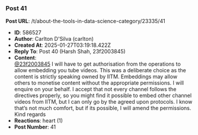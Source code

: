 ### Post 41
**Post URL**: /t/about-the-tools-in-data-science-category/23335/41
- **ID**: 586527
- **Author**: Carlton D'Silva (carlton)
- **Created At**: 2025-01-27T03:19:18.422Z
- **Reply To**: Post 40 (Harsh Shah, 23f2003845)
- **Content**:  
  <a class="mention" href="/u/23f2003845">@23f2003845</a>
I will have to get authorisation from the operations to allow embedding you tube videos. This was a deliberate choice as the content is strictly speaking owned by IITM. Embeddings may allow others to monetise content without the appropriate permissions.
I will enquire on your behalf. I accept that not every channel follows the directives properly, so you might find it possible to embed other channel videos from IITM, but I can only go by the agreed upon protocols.
I know that’s not much comfort, but if its possible, I will amend the permissions.
Kind regards
- **Reactions**: heart (1)
- **Post Number**: 41

